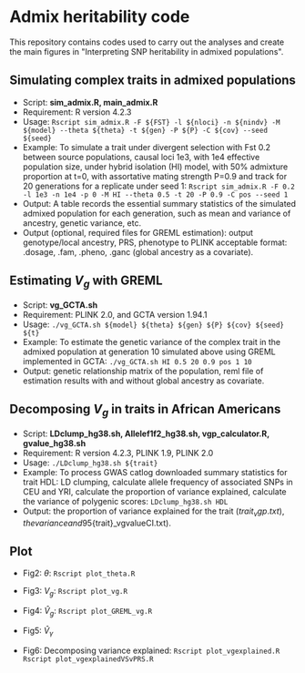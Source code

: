 # Admix heritability code
This repository contains codes used to carry out the analyses and create the main figures in "Interpreting SNP heritability in admixed populations".

## Simulating complex traits in admixed populations
* Script: **sim_admix.R, main_admix.R**
* Requirement: R version 4.2.3
* Usage: ```Rscript sim_admix.R -F ${FST} -l ${nloci} -n ${nindv} -M ${model} --theta ${theta} -t ${gen} -P ${P} -C ${cov} --seed ${seed} ```
* Example: To simulate a trait under divergent selection with Fst 0.2 between source populations, causal loci 1e3, with 1e4 effective population size, under hybrid isolation (HI) model, with 50% admixture proportion at t=0, with assortative mating strength P=0.9 and track for 20 generations for a replicate under seed 1: ```Rscript sim_admix.R -F 0.2 -l 1e3 -n 1e4 -p 0 -M HI --theta 0.5 -t 20 -P 0.9 -C pos --seed 1 ```
* Output: A table records the essential summary statistics of the simulated admixed population for each generation, such as mean and variance of ancestry, genetic variance, etc.
* Output (optional, required files for GREML estimation): output genotype/local ancestry, PRS, phenotype to PLINK acceptable format: .dosage, .fam, .pheno, .ganc (global ancestry as a covariate).

## Estimating ${V}_g$ with GREML 
* Script: **vg_GCTA.sh**
* Requirement: PLINK 2.0, and GCTA version 1.94.1
* Usage: ```./vg_GCTA.sh ${model} ${theta} ${gen} ${P} ${cov} ${seed} ${t}```
* Example: To estimate the genetic variance of the complex trait in the admixed population at generation 10 simulated above using GREML implemented in GCTA: ```./vg_GCTA.sh HI 0.5 20 0.9 pos 1 10```
* Output: genetic relationship matrix of the population, reml file of estimation results with and without global ancestry as covariate.

## Decomposing ${V}_g$ in traits in African Americans
* Script: **LDclump_hg38.sh, Allelef1f2_hg38.sh, vgp_calculator.R, gvalue_hg38.sh**
* Requirement: R version 4.2.3, PLINK 1.9, PLINK 2.0
* Usage: ```./LDclump_hg38.sh ${trait}```
* Example: To process GWAS catlog downloaded summary statistics for trait HDL: LD clumping, calculate allele frequency of associated SNPs in CEU and YRI, calculate the proportion of variance explained, calculate the variance of polygenic scores: ```LDclump_hg38.sh HDL```
* Output: the proportion of variance explained for the trait (${trait}_vgp.txt), the variance and 95%CI of polygenic scores for the trait (${trait}_vgvalueCI.txt).

## Plot

* Fig2: ${\theta}$: ```Rscript plot_theta.R ```

* Fig3: ${V}_g$: ```Rscript plot_vg.R```

* Fig4: $\hat{V}_g$: ```Rscript plot_GREML_vg.R```

* Fig5: $\hat{V}_{\gamma}$


* Fig6: Decomposing variance explained: ```Rscript plot_vgexplained.R```
 ```Rscript plot_vgexplainedVSvPRS.R ``` 

